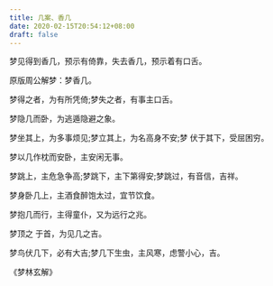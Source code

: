 ```yaml
---
title: 几案、香几
date: 2020-02-15T20:54:12+08:00
draft: false
---
```


梦见得到香几，预示有倚靠，失去香几，预示着有口舌。

原版周公解梦：梦香几。

梦得之者，为有所凭倚;梦失之者，有事主口舌。

梦隐几而卧，为逃遁隐避之象。

梦坐其上，为多事烦见;梦立其上，为名高身不安;梦 伏于其下，受屈困穷。

梦以几作枕而安卧，主安闲无事。

梦跳上，主危急争高;梦跳下，主下第得安;梦跳过，有音信，吉祥。

梦身卧几上，主酒食醉饱太过，宜节饮食。

梦抱几而行，主得童仆，又为远行之兆。

梦顶之 于首，为见几之吉。

梦鸟伏几下，必有大吉;梦几下生虫，主风寒，虑警小心，吉。

《梦林玄解》